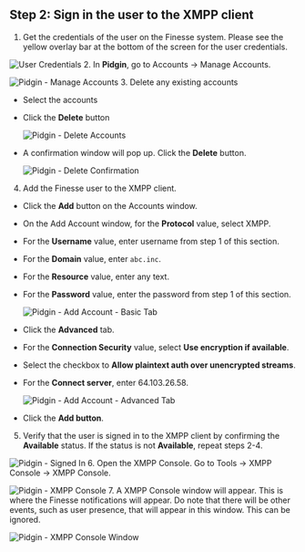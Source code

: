 ## Step 2: Sign in the user to the XMPP client

1. Get the credentials of the user on the Finesse system. Please see the yellow overlay bar at the bottom of the screen for the user credentials.

 ![User Credentials](/posts/files/finesse-basic-user-rest-apis-with-xmpp-events/assets/images/user-credentials-bar.jpg)
2. In **Pidgin**, go to Accounts -> Manage Accounts.

 ![Pidgin - Manage Accounts](/posts/files/finesse-basic-user-rest-apis-with-xmpp-events/assets/images/pidgin-manage-accounts.jpg)
3. Delete any existing accounts
 * Select the accounts
 * Click the **Delete** button

  	 ![Pidgin - Delete Accounts](/posts/files/finesse-basic-user-rest-apis-with-xmpp-events/assets/images/pidgin-delete-accounts.jpg)
 * A confirmation window will pop up. Click the **Delete** button.

  	 ![Pidgin - Delete Confirmation](/posts/files/finesse-basic-user-rest-apis-with-xmpp-events/assets/images/pidgin-delete-confirmation.jpg)
4. Add the Finesse user to the XMPP client.
 * Click the **Add** button on the Accounts window.
 * On the Add Account window, for the **Protocol** value, select XMPP.
 * For the **Username** value, enter username from step 1 of this section.
 * For the **Domain** value, enter ``abc.inc``.
 * For the **Resource** value, enter any text.
 * For the **Password** value, enter the password from step 1 of this section.

 	 ![Pidgin - Add Account - Basic Tab](/posts/files/finesse-basic-user-rest-apis-with-xmpp-events/assets/images/pidgin-add-account-basic-tab.jpg)
 * Click the **Advanced** tab.
 * For the **Connection Security** value, select **Use encryption if available**.
 * Select the checkbox to **Allow plaintext auth over unencrypted streams**.
 * For the **Connect server**, enter 64.103.26.58.

  	 ![Pidgin - Add Account - Advanced Tab](/posts/files/finesse-basic-user-rest-apis-with-xmpp-events/assets/images/pidgin-add-account-advanced-tab.jpg)
 * Click the **Add button**.
5. Verify that the user is signed in to the XMPP client by confirming the **Available** status. If the status is not **Available**, repeat steps 2-4.

 ![Pidgin - Signed In](/posts/files/finesse-basic-user-rest-apis-with-xmpp-events/assets/images/pidgin-signed-in.jpg)
6. Open the XMPP Console. Go to Tools -> XMPP Console -> XMPP Console.

 ![Pidgin - XMPP Console](/posts/files/finesse-basic-user-rest-apis-with-xmpp-events/assets/images/pidgin-xmpp-console.jpg)
7. A XMPP Console window will appear. This is where the Finesse notifications will appear. Do note that there will be other events, such as user presence, that will appear in this window. This can be ignored.

 ![Pidgin - XMPP Console Window](/posts/files/finesse-basic-user-rest-apis-with-xmpp-events/assets/images/pidgin-xmpp-console-window.jpg)